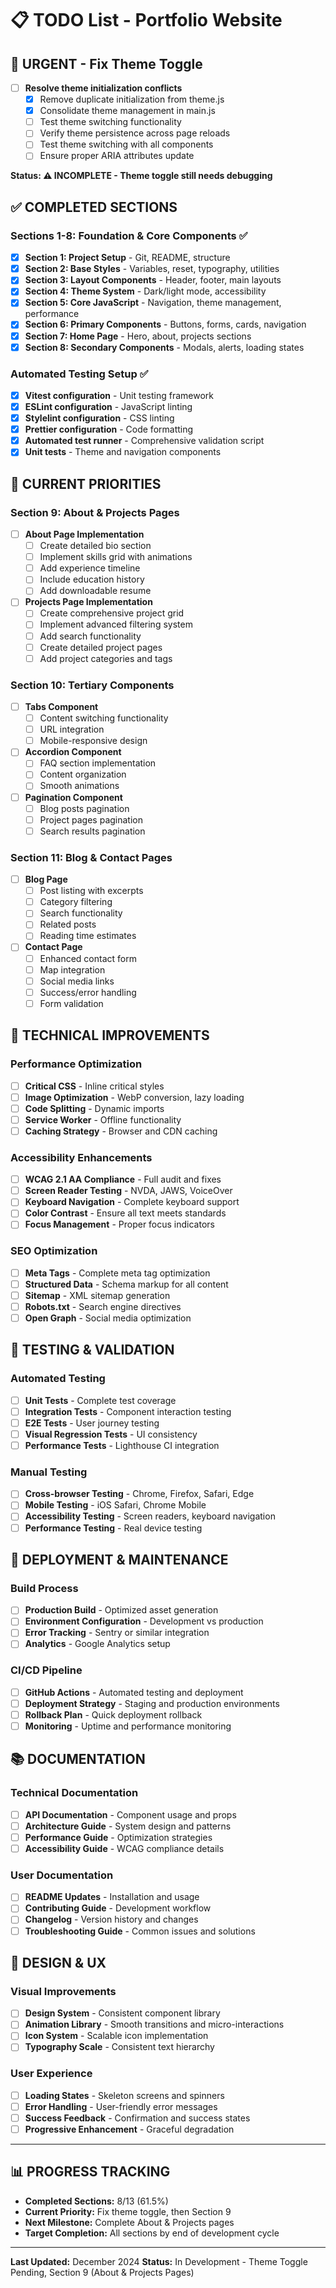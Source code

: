 # 📋 TODO List - Portfolio Website

## 🚨 **URGENT - Fix Theme Toggle** 
- [ ] **Resolve theme initialization conflicts**
  - [x] Remove duplicate initialization from theme.js
  - [x] Consolidate theme management in main.js
  - [ ] Test theme switching functionality
  - [ ] Verify theme persistence across page reloads
  - [ ] Test theme switching with all components
  - [ ] Ensure proper ARIA attributes update

**Status: ⚠️ INCOMPLETE - Theme toggle still needs debugging**

## ✅ **COMPLETED SECTIONS**

### **Sections 1-8: Foundation & Core Components** ✅
- [x] **Section 1: Project Setup** - Git, README, structure
- [x] **Section 2: Base Styles** - Variables, reset, typography, utilities
- [x] **Section 3: Layout Components** - Header, footer, main layouts
- [x] **Section 4: Theme System** - Dark/light mode, accessibility
- [x] **Section 5: Core JavaScript** - Navigation, theme management, performance
- [x] **Section 6: Primary Components** - Buttons, forms, cards, navigation
- [x] **Section 7: Home Page** - Hero, about, projects sections
- [x] **Section 8: Secondary Components** - Modals, alerts, loading states

### **Automated Testing Setup** ✅
- [x] **Vitest configuration** - Unit testing framework
- [x] **ESLint configuration** - JavaScript linting
- [x] **Stylelint configuration** - CSS linting
- [x] **Prettier configuration** - Code formatting
- [x] **Automated test runner** - Comprehensive validation script
- [x] **Unit tests** - Theme and navigation components

## 🎯 **CURRENT PRIORITIES**

### **Section 9: About & Projects Pages**
- [ ] **About Page Implementation**
  - [ ] Create detailed bio section
  - [ ] Implement skills grid with animations
  - [ ] Add experience timeline
  - [ ] Include education history
  - [ ] Add downloadable resume
- [ ] **Projects Page Implementation**
  - [ ] Create comprehensive project grid
  - [ ] Implement advanced filtering system
  - [ ] Add search functionality
  - [ ] Create detailed project pages
  - [ ] Add project categories and tags

### **Section 10: Tertiary Components**
- [ ] **Tabs Component**
  - [ ] Content switching functionality
  - [ ] URL integration
  - [ ] Mobile-responsive design
- [ ] **Accordion Component**
  - [ ] FAQ section implementation
  - [ ] Content organization
  - [ ] Smooth animations
- [ ] **Pagination Component**
  - [ ] Blog posts pagination
  - [ ] Project pages pagination
  - [ ] Search results pagination

### **Section 11: Blog & Contact Pages**
- [ ] **Blog Page**
  - [ ] Post listing with excerpts
  - [ ] Category filtering
  - [ ] Search functionality
  - [ ] Related posts
  - [ ] Reading time estimates
- [ ] **Contact Page**
  - [ ] Enhanced contact form
  - [ ] Map integration
  - [ ] Social media links
  - [ ] Success/error handling
  - [ ] Form validation

## 🔧 **TECHNICAL IMPROVEMENTS**

### **Performance Optimization**
- [ ] **Critical CSS** - Inline critical styles
- [ ] **Image Optimization** - WebP conversion, lazy loading
- [ ] **Code Splitting** - Dynamic imports
- [ ] **Service Worker** - Offline functionality
- [ ] **Caching Strategy** - Browser and CDN caching

### **Accessibility Enhancements**
- [ ] **WCAG 2.1 AA Compliance** - Full audit and fixes
- [ ] **Screen Reader Testing** - NVDA, JAWS, VoiceOver
- [ ] **Keyboard Navigation** - Complete keyboard support
- [ ] **Color Contrast** - Ensure all text meets standards
- [ ] **Focus Management** - Proper focus indicators

### **SEO Optimization**
- [ ] **Meta Tags** - Complete meta tag optimization
- [ ] **Structured Data** - Schema markup for all content
- [ ] **Sitemap** - XML sitemap generation
- [ ] **Robots.txt** - Search engine directives
- [ ] **Open Graph** - Social media optimization

## 🧪 **TESTING & VALIDATION**

### **Automated Testing**
- [ ] **Unit Tests** - Complete test coverage
- [ ] **Integration Tests** - Component interaction testing
- [ ] **E2E Tests** - User journey testing
- [ ] **Visual Regression Tests** - UI consistency
- [ ] **Performance Tests** - Lighthouse CI integration

### **Manual Testing**
- [ ] **Cross-browser Testing** - Chrome, Firefox, Safari, Edge
- [ ] **Mobile Testing** - iOS Safari, Chrome Mobile
- [ ] **Accessibility Testing** - Screen readers, keyboard navigation
- [ ] **Performance Testing** - Real device testing

## 🚀 **DEPLOYMENT & MAINTENANCE**

### **Build Process**
- [ ] **Production Build** - Optimized asset generation
- [ ] **Environment Configuration** - Development vs production
- [ ] **Error Tracking** - Sentry or similar integration
- [ ] **Analytics** - Google Analytics setup

### **CI/CD Pipeline**
- [ ] **GitHub Actions** - Automated testing and deployment
- [ ] **Deployment Strategy** - Staging and production environments
- [ ] **Rollback Plan** - Quick deployment rollback
- [ ] **Monitoring** - Uptime and performance monitoring

## 📚 **DOCUMENTATION**

### **Technical Documentation**
- [ ] **API Documentation** - Component usage and props
- [ ] **Architecture Guide** - System design and patterns
- [ ] **Performance Guide** - Optimization strategies
- [ ] **Accessibility Guide** - WCAG compliance details

### **User Documentation**
- [ ] **README Updates** - Installation and usage
- [ ] **Contributing Guide** - Development workflow
- [ ] **Changelog** - Version history and changes
- [ ] **Troubleshooting Guide** - Common issues and solutions

## 🎨 **DESIGN & UX**

### **Visual Improvements**
- [ ] **Design System** - Consistent component library
- [ ] **Animation Library** - Smooth transitions and micro-interactions
- [ ] **Icon System** - Scalable icon implementation
- [ ] **Typography Scale** - Consistent text hierarchy

### **User Experience**
- [ ] **Loading States** - Skeleton screens and spinners
- [ ] **Error Handling** - User-friendly error messages
- [ ] **Success Feedback** - Confirmation and success states
- [ ] **Progressive Enhancement** - Graceful degradation

---

## 📊 **PROGRESS TRACKING**

- **Completed Sections:** 8/13 (61.5%)
- **Current Priority:** Fix theme toggle, then Section 9
- **Next Milestone:** Complete About & Projects pages
- **Target Completion:** All sections by end of development cycle

---

**Last Updated:** December 2024
**Status:** In Development - Theme Toggle Pending, Section 9 (About & Projects Pages) 